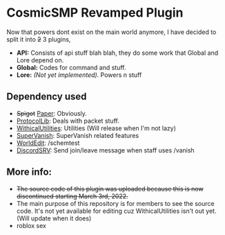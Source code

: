 ﻿# CosmicSMP Revamped Plugin
Now that powers dont exist on the main world anymore, I have decided to split it into ~~2~~ 3 plugins,
- **API:** Consists of api stuff blah blah, they do some work that Global and Lore depend on.
- **Global:** Codes for command and stuff.
- **Lore:** _(Not yet implemented)._ Powers n stuff

## Dependency used
- ~~Spigot~~ [Paper](https://papermc.io): Obviously.
- [ProtocolLib](https://www.spigotmc.org/resources/protocollib.1997/): Deals with packet stuff.
- [WithicalUtilities](): Utilities (Will release when I'm not lazy)
- [SuperVanish](https://github.com/LeonMangler/SuperVanish): SuperVanish related features
- [WorldEdit](https://github.com/enginehub/worldedit): /schemtest
- [DiscordSRV](https://github.com/DiscordSRV/DiscordSRV): Send join/leave message when staff uses /vanish
<!-- - [GuardianBeam](https://github.com/SkytAsul/GuardianBeam): For [Aether's power](../master/src/main/java/tk/itswithermc/cosmicsmp/listeners/powers/AetherListener.java)-->
## More info:
- ~~The source code of this plugin was uploaded because this is now discontinued starting March 3rd, 2022.~~
- The main purpose of this repository is for members to see the source code. It's not yet available for editing cuz WithicalUtilities isn't out yet. (Will update when it does)
- roblox sex
